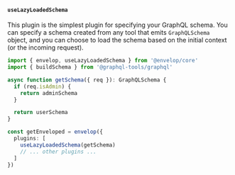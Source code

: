 #### `useLazyLoadedSchema`

This plugin is the simplest plugin for specifying your GraphQL schema. You can specify a schema created from any tool that emits `GraphQLSchema` object, and you can choose to load the schema based on the initial context (or the incoming request).

```ts
import { envelop, useLazyLoadedSchema } from '@envelop/core'
import { buildSchema } from '@graphql-tools/graphql'

async function getSchema({ req }): GraphQLSchema {
  if (req.isAdmin) {
    return adminSchema
  }

  return userSchema
}

const getEnveloped = envelop({
  plugins: [
    useLazyLoadedSchema(getSchema)
    // ... other plugins ...
  ]
})
```
